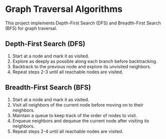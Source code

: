 # Graph Traversal Algorithms

This project implements Depth-First Search (DFS) and Breadth-First Search (BFS) for graph traversal.

## Depth-First Search (DFS)

1. Start at a node and mark it as visited.
2. Explore as deeply as possible along each branch before backtracking.
3. Backtrack to the previous node and explore its unvisited neighbors.
4. Repeat steps 2-3 until all reachable nodes are visited.

## Breadth-First Search (BFS)

1. Start at a node and mark it as visited.
2. Visit all neighbors of the current node before moving on to their neighbors.
3. Maintain a queue to keep track of the order of nodes to visit.
4. Enqueue neighbors and dequeue the current node after visiting its neighbors.
5. Repeat steps 2-4 until all reachable nodes are visited.
